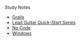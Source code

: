 Study Notes

- [Grails](grails-study-notes.md)
- [Lead Guitar Quick-Start Series](grails-study-notes.md)
- [No Code](no-code-study-notes.md)
- [Windows](windows-study-notes.md)